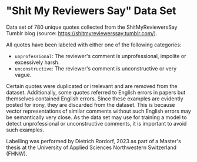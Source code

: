 # "Shit My Reviewers Say" Data Set

Data set of 780 unique quotes collected from the ShitMyReviewersSay Tumblr blog (source: https://shitmyreviewerssay.tumblr.com/).

All quotes have been labeled with either one of the following categories:

- `unprofessional`: The reviewer's comment is unprofessional, impolite or excessively harsh.
- `unconstructive`: The reviewer's comment is unconstructive or very vague.

Certain quotes were duplicated or irrelevant and are removed from the dataset. Additionally, some quotes referred to
English errors in papers but themselves contained English errors. Since these examples are evidently posted for irony,
they are discarded from the dataset. This is because vector representations of similar comments without such English
errors may be semantically very close. As the data set may use for training a model to detect unprofessional or
unconstructive comments, it is important to avoid such examples.

Labelling was performed by Dietrich Rordorf, 2023 as part of a Master's thesis at the University of Applied Sciences
Northwestern Switzerland (FHNW).
